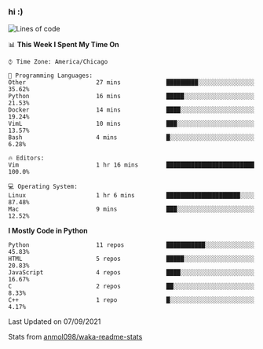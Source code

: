 ### hi :)

<!--START_SECTION:waka-->
![Lines of code](https://img.shields.io/badge/From%20Hello%20World%20I%27ve%20Written-771817%20lines%20of%20code-blue)

📊 **This Week I Spent My Time On** 

```text
⌚︎ Time Zone: America/Chicago

💬 Programming Languages: 
Other                    27 mins             █████████░░░░░░░░░░░░░░░░   35.62% 
Python                   16 mins             █████░░░░░░░░░░░░░░░░░░░░   21.53% 
Docker                   14 mins             ████░░░░░░░░░░░░░░░░░░░░░   19.24% 
VimL                     10 mins             ███░░░░░░░░░░░░░░░░░░░░░░   13.57% 
Bash                     4 mins              █░░░░░░░░░░░░░░░░░░░░░░░░   6.28%

🔥 Editors: 
Vim                      1 hr 16 mins        █████████████████████████   100.0%

💻 Operating System: 
Linux                    1 hr 6 mins         █████████████████████░░░░   87.48% 
Mac                      9 mins              ███░░░░░░░░░░░░░░░░░░░░░░   12.52%

```

**I Mostly Code in Python** 

```text
Python                   11 repos            ███████████░░░░░░░░░░░░░░   45.83% 
HTML                     5 repos             █████░░░░░░░░░░░░░░░░░░░░   20.83% 
JavaScript               4 repos             ████░░░░░░░░░░░░░░░░░░░░░   16.67% 
C                        2 repos             ██░░░░░░░░░░░░░░░░░░░░░░░   8.33% 
C++                      1 repo              █░░░░░░░░░░░░░░░░░░░░░░░░   4.17%

```



 Last Updated on 07/09/2021
<!--END_SECTION:waka-->

Stats from [anmol098/waka-readme-stats](https://github.com/anmol098/waka-readme-stats)